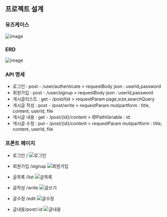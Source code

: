 ## 프로젝트 설계

### 유즈케이스
![image](https://github.com/user-attachments/assets/c89fa085-fff5-4b57-99c9-14f31f569488)

### ERD
![image](https://github.com/user-attachments/assets/0c258ab5-e1a5-4773-9efd-2e4abc53f82d)


### API 명세
 
- 로그인 : post - /user/authenticate  > requestBody json : userId,password
- 회원가입 : post - /user/signup > requestBody json : userId,password
- 게시글리스트 : get - /post/list > requestParam page,size,searchQuery
- 게시글 작성 : post - /post/write > requestParam mutipartform : title, content, userId, file
- 게시글 내용 : get - /post/{id}/content > @PathVariable : id
- 게시글 수정 : put - /post/{id}/content > requestParam mutipartform : title, content, userId, file

### 프론트 페이지

- 로그인 /
![로그인](https://github.com/user-attachments/assets/7c3208b0-f11d-4a8b-843c-716b5deb05a9)

- 회원가입 /signup
![회원가입](https://github.com/user-attachments/assets/1b548443-a9e6-4cee-95a3-87451d78a507)

- 글목록 /list
![글목록](https://github.com/user-attachments/assets/1b8c44a4-da10-4f77-a2ac-ea65d783d6b2)

- 글작성 /write
![글쓰기](https://github.com/user-attachments/assets/61b370b2-a506-4b4c-a276-418dade3dda0)

- 글수정 /edit
![글수정](https://github.com/user-attachments/assets/5ed2d367-6e7a-4215-83e4-f4937fbd27b0)

- 글내용/post/:id
![글내용](https://github.com/user-attachments/assets/62450e1c-54ac-4cc2-9619-c7a6fc5e8d80)

